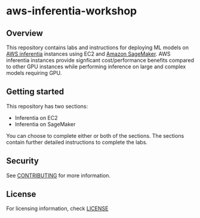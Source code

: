 # aws-inferentia-workshop


## Overview

This repository contains labs and instructions for deploying ML models on [AWS inferentia](https://aws.amazon.com/machine-learning/inferentia/) instances using EC2 and [Amazon SageMaker](https://aws.amazon.com/sagemaker/). AWS inferentia instances provide signficant cost/performance benefits compared to other GPU instances while performing inference on large and complex models requiring GPU.



## Getting started

This repository has two sections:

- Inferentia on EC2
- Inferentia on SageMaker


You can choose to complete either or both of the sections. The sections contain further detailed instructions to complete the labs.


## Security

See [CONTRIBUTING](CONTRIBUTING.md#security-issue-notifications) for more information.



## License

For licensing information, check [LICENSE](LICENSE)




